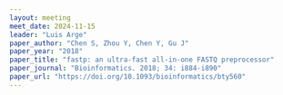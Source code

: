 ```yaml
---
layout: meeting
meet_date: 2024-11-15
leader: "Luis Arge"
paper_author: "Chen S, Zhou Y, Chen Y, Gu J"
paper_year: "2018"
paper_title: "fastp: an ultra-fast all-in-one FASTQ preprocessor"
paper_journal: "Bioinformatics. 2018; 34: i884-i890"
paper_url: "https://doi.org/10.1093/bioinformatics/bty560"
---
```

